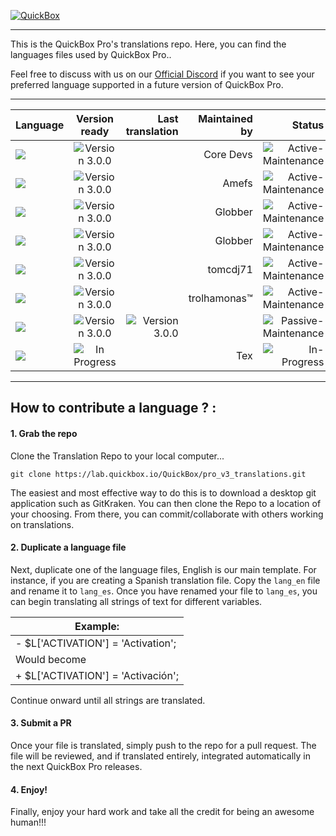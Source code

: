 [![QuickBox](https://quickbox.io/files/2018/12/qb_logo_original.png "QuickBox")](https://quickbox.io)


---

This is the QuickBox Pro's translations repo.
Here, you can find the languages files used by QuickBox Pro..

Feel free to discuss with us on our [Official Discord](https://discord.gg/hCCbVhu) if you want to see your preferred language supported in a future version of QuickBox Pro.

---

|   Language   |   Version ready   |    Last translation   |  Maintained by |  Status  |
|:------------------ |:------------------:| ------------------:| ------------------:| ------------------:|
|![](https://github.com/hjnilsson/country-flags/blob/master/png100px/us.png?raw=true)| ![Version 3.0.0](https://img.shields.io/badge/version-3.0.0-brightgreen.svg)||Core Devs|![Active-Maintenance](https://img.shields.io/badge/actively%20maintained-brightgreen.svg)|
|![](https://github.com/hjnilsson/country-flags/blob/master/png100px/cn.png?raw=true)| ![Version 3.0.0](https://img.shields.io/badge/version-3.0.0-brightgreen.svg)||Amefs|![Active-Maintenance](https://img.shields.io/badge/actively%20maintained-brightgreen.svg)|
|![](https://github.com/hjnilsson/country-flags/blob/master/png100px/de.png?raw=true)| ![Version 3.0.0](https://img.shields.io/badge/version-3.0.0-brightgreen.svg)||Globber|![Active-Maintenance](https://img.shields.io/badge/actively%20maintained-brightgreen.svg)|
|![](https://github.com/hjnilsson/country-flags/blob/master/png100px/dk.png?raw=true)| ![Version 3.0.0](https://img.shields.io/badge/version-3.0.0-brightgreen.svg)||Globber|![Active-Maintenance](https://img.shields.io/badge/actively%20maintained-brightgreen.svg)|
|![](https://github.com/hjnilsson/country-flags/blob/master/png100px/fr.png?raw=true)| ![Version 3.0.0](https://img.shields.io/badge/version-3.0.0-brightgreen.svg)||tomcdj71|![Active-Maintenance](https://img.shields.io/badge/actively%20maintained-brightgreen.svg)|
|![](https://github.com/hjnilsson/country-flags/blob/master/png100px/pt.png?raw=true)| ![Version 3.0.0](https://img.shields.io/badge/version-3.0.0-brightgreen.svg)||trolhamonas™|![Active-Maintenance](https://img.shields.io/badge/actively%20maintained-brightgreen.svg)|
|![](https://github.com/hjnilsson/country-flags/blob/master/png100px/es.png?raw=true)| ![Version 3.0.0](https://img.shields.io/badge/version-3.0.0-brightgreen.svg)|![Version 3.0.0](https://img.shields.io/badge/version-3.0.0-red.svg) ||![Passive-Maintenance](https://img.shields.io/badge/looking%20for%20translator-red.svg)|
|![](https://github.com/hjnilsson/country-flags/blob/master/png100px/hu.png?raw=true)| ![In Progress](https://img.shields.io/badge/version-v2.1.8-purple.svg)||Tex|![In-Progress](https://img.shields.io/badge/in%20progress-purple.svg)|

---

## How to contribute a language ? :
#### 1. Grab the repo
Clone the Translation Repo to your local computer...
```
git clone https://lab.quickbox.io/QuickBox/pro_v3_translations.git
```
The easiest and most effective way to do this is to download a desktop git application such as GitKraken. You can then clone the Repo to a location of your choosing. From there, you can commit/collaborate with others working on translations.

#### 2. Duplicate a language file
Next, duplicate one of the language files, English is our main template.
For instance, if you are creating a Spanish translation file. Copy the `lang_en` file and rename it to `lang_es`.
Once you have renamed your file to `lang_es`, you can begin translating all strings of text for different variables.

|            Example:              |
| -------------------------------- |
| - $L['ACTIVATION'] = 'Activation'; |
| Would become                     |
| + $L['ACTIVATION'] = 'Activación'; |

Continue onward until all strings are translated.

#### 3. Submit a PR
Once your file is translated, simply push to the repo for a pull request. The file will be reviewed, and if translated entirely, integrated automatically in the next QuickBox Pro releases.

#### 4. Enjoy!
Finally, enjoy your hard work and take all the credit for being an awesome human!!!
